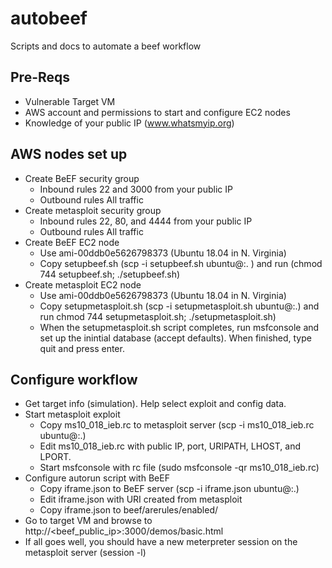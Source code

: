 # autobeef
Scripts and docs to automate a beef workflow

## Pre-Reqs
- Vulnerable Target VM
- AWS account and permissions to start and configure EC2 nodes
- Knowledge of your public IP (www.whatsmyip.org)

## AWS nodes set up
* Create BeEF security group
  * Inbound rules 22 and 3000 from your public IP
  * Outbound rules All traffic
* Create metasploit security group
  * Inbound rules 22, 80, and 4444 from your public IP
  * Outbound rules All traffic
* Create BeEF EC2 node
  * Use ami-00ddb0e5626798373 (Ubuntu 18.04 in N. Virginia)
  * Copy setupbeef.sh (scp -i <pem> setupbeef.sh ubuntu@<ip>:. ) and run (chmod 744 setupbeef.sh; ./setupbeef.sh)
* Create metasploit EC2 node
  * Use ami-00ddb0e5626798373 (Ubuntu 18.04 in N. Virginia)
  * Copy setupmetasploit.sh (scp -i <pem> setupmetasploit.sh ubuntu@<ip>:.) and run chmod 744 setupmetasploit.sh; ./setupmetasploit.sh)
  * When the setupmetasploit.sh script completes, run msfconsole and set up the inintial database (accept defaults). When finished, type quit and press enter.

## Configure workflow
* Get target info (simulation). Help select exploit and config data.
* Start metasploit exploit
  * Copy ms10_018_ieb.rc to metasploit server (scp -i <pem> ms10_018_ieb.rc ubuntu@<ip>:.)
  * Edit ms10_018_ieb.rc with public IP, port, URIPATH, LHOST, and LPORT. 
  * Start msfconsole with rc file (sudo msfconsole -qr ms10_018_ieb.rc)
* Configure autorun script with BeEF
  * Copy iframe.json to BeEF server (scp -i <pem> iframe.json ubuntu@<ip>:.)
  * Edit iframe.json with URI created from metasploit
  * Copy iframe.json to beef/arerules/enabled/
* Go to target VM and browse to http://<beef_public_ip>:3000/demos/basic.html
* If all goes well, you should have a new meterpreter session on the metasploit server (session -l)
